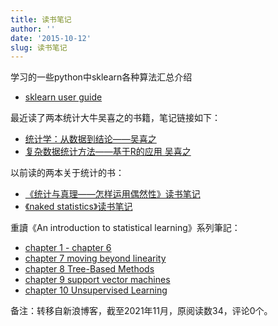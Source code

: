```yaml
---
title: 读书笔记
author: ''
date: '2015-10-12'
slug: 读书笔记
---
```


学习的一些python中sklearn各种算法汇总介绍
+ [sklearn user guide](evernote:///view/29827820/s233/977be834-5d6f-4432-89cc-7821ee7f6b6c/977be834-5d6f-4432-89cc-7821ee7f6b6c/) 

最近读了两本统计大牛吴喜之的书籍，笔记链接如下：
+ [统计学：从数据到结论——吴喜之](evernote:///view/29827820/s233/fc27774f-cb5a-4ca7-9258-eb5bf40a6a09/fc27774f-cb5a-4ca7-9258-eb5bf40a6a09/) 
+ [复杂数据统计方法——基于R的应用 吴喜之](evernote:///view/29827820/s233/b61ca8fe-e98f-465a-b1c2-d5147312f7e0/b61ca8fe-e98f-465a-b1c2-d5147312f7e0/)

以前读的两本关于统计的书：
+ [《统计与真理——怎样运用偶然性》读书笔记](evernote:///view/29827820/s233/5365abfb-f401-464a-bf72-463e88785d13/5365abfb-f401-464a-bf72-463e88785d13/)
+ [《naked statistics》读书笔记](evernote:///view/29827820/s233/b1ebf7fb-e06b-4adf-9d27-9686eab3936e/b1ebf7fb-e06b-4adf-9d27-9686eab3936e/)

重讀《An introduction to statistical learning》系列筆記：
+ [chapter 1 - chapter 6](evernote:///view/29827820/s233/1709e172-a137-4117-9bdf-faa9b492ffe2/1709e172-a137-4117-9bdf-faa9b492ffe2/)
+ [chapter 7 moving beyond linearity](evernote:///view/29827820/s233/f929829d-ed7f-4953-ae9f-463f019ac71c/f929829d-ed7f-4953-ae9f-463f019ac71c/)
+ [chapter 8 Tree-Based Methods](evernote:///view/29827820/s233/bfd1bc88-e067-4956-90a2-71a865cd63e6/bfd1bc88-e067-4956-90a2-71a865cd63e6/)
+ [chapter 9 support vector machines](evernote:///view/29827820/s233/27039c0b-e3e3-4cc8-aaf6-3ea98205953a/27039c0b-e3e3-4cc8-aaf6-3ea98205953a/)
+ [chapter 10 Unsupervised Learning](evernote:///view/29827820/s233/061403b8-781d-4179-aba2-9fc4f429bfa0/061403b8-781d-4179-aba2-9fc4f429bfa0/)

备注：转移自新浪博客，截至2021年11月，原阅读数34，评论0个。 
